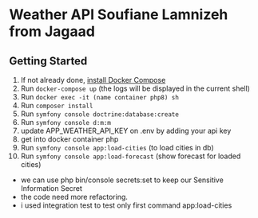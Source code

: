 # Weather API Soufiane Lamnizeh from Jagaad
## Getting Started

1. If not already done, [install Docker Compose](https://docs.docker.com/compose/install/)
2. Run `docker-compose up` (the logs will be displayed in the current shell)
3. Run `docker exec -it (name container php8) sh`
4. Run `composer install`
5. Run `symfony console doctrine:database:create`
6. Run `symfony console d:m:m`
7. update APP_WEATHER_API_KEY on .env by adding your api key
8. get into docker container php
9. Run `symfony console app:load-cities` (to load cities in db)
10. Run `symfony console app:load-forecast` (show forecast for loaded cities)

- we can use php bin/console secrets:set to keep our Sensitive Information Secret
- the code need more refactoring.
- i used integration test to test only first command app:load-cities

